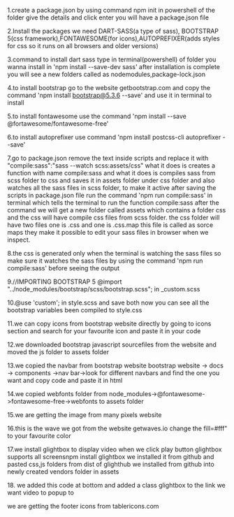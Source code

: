 1.create a package.json by using command npm init in powershell of the folder give the details and click enter you will have a package.json file

2.Install the packages we need DART-SASS(a type of sass), BOOTSTRAP 5(css framework),FONTAWESOME(for icons),AUTOPREFIXER(adds styles for css so it runs on all browsers and older versions)

3.command to install dart sass type in terminal(powershell) of folder you wanna install in 'npm install --save-dev sass'  after installation is complete you will see a new folders called as nodemodules,package-lock.json

4.to install bootstrap go to the website getbootstrap.com and copy the command 'npm install bootstrap@5.3.6 --save' and use it in terminal to install

5.to install fontawesome use the command  'npm install --save @fortawesome/fontawesome-free'

6.to install autoprefixer use command 'npm install postcss-cli autoprefixer --save'

7.go to package.json remove the text inside scripts and replace it with "compile:sass":"sass --watch scss:assets/css" what it does is creates a function with name compile:sass and what it does is compiles sass from scss folder to css and saves it in assets folder under css folder and also watches all the sass files in scss folder, to make it active after saving the scripts in package.json file run the command 'npm run compile:sass' in terminal which tells the terminal to run the function compile:sass after the command we will get a new folder called assets which contains a folder css and the css will have compile css files from scss folder. the css folder will have two files one is .css and one is .css.map this file is called as sorce maps they make it possible to edit your sass files in browser when we inspect.

8.the css is generated only when the terminal is watching the sass files so make sure it watches the sass files by using the command 'npm run compile:sass'  before seeing the output 

9.//IMPORTING BOOTSTRAP 5
@import "../node_modules/bootstrap/scss/bootstrap.scss"; in _custom.scss

10.@use 'custom'; in style.scss and save both now you can see all the bootstrap variables been compiled to style.css

11.we can copy icons from bootstrap website directly by going to icons section and search for your favourite icon and paste it in your code

12.we downloaded bootstrap javascript sourcefiles from the website and moved the js folder to assets folder

13.we copied the navbar from bootstrap website bootstrap website -> docs -> components ->nav bar->look for different navbars and find the one you want and copy code and paste it in html

14.we copied webfonts folder from node_modules->@fontawesome->fontawesome-free->webfonts  to assets folder

15.we are getting the image from many pixels website

16.this is the wave we got from the website getwaves.io change the fill=#fff" to your favourite color

17.we install glightbox to display video when we click play button glightbox supports all screensnpm install glightbox
we installed it from github and pasted css,js folders from dist of glighthub we installed from github into newly created
vendors folder in assets

18.<script type="text/javascript">

  const lightbox = GLightbox({
    'href': 'https://youtu.be/jS4aFq5-91M?si=EcVQ1KIIzrNz324E',
    'type': 'video',
    'source': 'youtube', //vimeo, youtube or local
    'width': 900,
    'autoPlayVideos':'true',
});

</script>
we added this code at bottom and added a class glightbox to the link we want video to popup to

we are getting the footer icons from tablericons.com